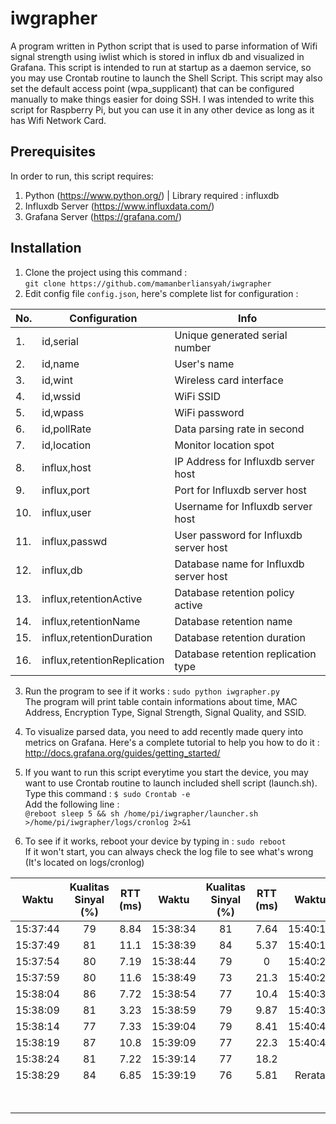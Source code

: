 # iwgrapher
A program written in Python script that is used to parse information of Wifi signal strength using iwlist which is stored in influx db and visualized in Grafana. This script is intended to run at startup as a daemon service, so you may use Crontab routine to launch the Shell Script. This script may also set the default access point (wpa_supplicant) that can be configured manually to make things easier for doing SSH. I was intended to write this script for Raspberry Pi, but you can use it in any other device as long as it has Wifi Network Card.

## Prerequisites
In order to run, this script requires:
1. Python (https://www.python.org/) | Library required : influxdb
2. Influxdb Server (https://www.influxdata.com/)
3. Grafana Server (https://grafana.com/)

## Installation
1. Clone the project using this command : <br />`git clone https://github.com/mamanberliansyah/iwgrapher` <br />
2. Edit config file `config.json`, here's complete list for configuration :

| No. | Configuration | Info |
| --- | ------------- | ----------- |
| 1.  | id,serial | Unique generated serial number |
| 2.  | id,name | User's name |
| 3.  | id,wint | Wireless card interface |
| 4.  | id,wssid | WiFi SSID |
| 5.  | id,wpass | WiFi password |
| 6.  | id,pollRate | Data parsing rate in second |
| 7.  | id,location | Monitor location spot |
| 8.  | influx,host | IP Address for Influxdb server host |
| 9.  | influx,port | Port for Influxdb server host |
| 10.  | influx,user | Username for Influxdb server host |
| 11. | influx,passwd | User password for Influxdb server host |
| 12. | influx,db | Database name for Influxdb server host |
| 13. | influx,retentionActive | Database retention policy active |
| 14. | influx,retentionName | Database retention name |
| 15. | influx,retentionDuration | Database retention duration |
| 16. | influx,retentionReplication | Database retention replication type |

3. Run the program to see if it works : `sudo python iwgrapher.py` <br />
The program will print table contain informations about time, MAC Address, Encryption Type, Signal Strength, Signal Quality, and SSID. <br />

4. To visualize parsed data, you need to add recently made query into metrics on Grafana. Here's a complete tutorial to help you how to do it : http://docs.grafana.org/guides/getting_started/ 

5. If you want to run this script everytime you start the device, you may want to use Crontab routine to launch included shell script (launch.sh). Type this command : `$ sudo Crontab -e` <br /> Add the following line : <br /> `@reboot sleep 5 && sh /home/pi/iwgrapher/launcher.sh >/home/pi/iwgrapher/logs/cronlog 2>&1` <br /> 

6. To see if it works, reboot your device by typing in : `sudo reboot` <br /> If it won't start, you can always check the log file to see what's wrong (It's located on logs/cronlog)


| Waktu | Kualitas Sinyal (%) | RTT (ms) | Waktu | Kualitas Sinyal (%) | RTT (ms) | Waktu | Kualitas Sinyal (%) | RTT (ms) |
|:--------:|:-------------------:|:--------:|:--------:|:-------------------:|:--------:|:--------:|:-------------------:|:--------:|
| 15:37:44 | 79 | 8.84 | 15:38:34 | 81 | 7.64 | 15:40:14 | 76 | 3.64 |
| 15:37:49 | 81 | 11.1 | 15:38:39 | 84 | 5.37 | 15:40:19 | 84 | 67.8 |
| 15:37:54 | 80 | 7.19 | 15:38:44 | 79 | 0 | 15:40:24 | 84 | 115 |
| 15:37:59 | 80 | 11.6 | 15:38:49 | 73 | 21.3 | 15:40:29 | 74 | 15.9 |
| 15:38:04 | 86 | 7.72 | 15:38:54 | 77 | 10.4 | 15:40:34 | 80 | 13.2 |
| 15:38:09 | 81 | 3.23 | 15:38:59 | 79 | 9.87 | 15:40:39 | 84 | 14.3 |
| 15:38:14 | 77 | 7.33 | 15:39:04 | 79 | 8.41 | 15:40:44 | 81 | 3.82 |
| 15:38:19 | 87 | 10.8 | 15:39:09 | 77 | 22.3 | 15:40:49 | 84 | 3.54 |
| 15:38:24 | 81 | 7.22 | 15:39:14 | 77 | 18.2 |  |  |  |
| 15:38:29 | 84 | 6.85 | 15:39:19 | 76 | 5.81 | Rerata | 80.7105 | 13.255 |
||||||||:--------:|
